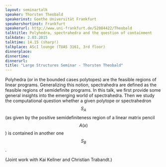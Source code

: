 ```yaml
---
layout: seminartalk
speaker: Thorsten Theobald
speakerinst: Goethe Universität Frankfurt
speakershortinst: Frankfurt
speakerurl: http://www.uni-frankfurt.de/52084422/Theobald
talktitle: Polyhedra, spectrahedra and the question of containment
talkdate: 2.03.2015
talktime: 14.15 (sharp!)
talkplace: AScI lounge (TUAS 3161, 3rd floor)
dinnerplace: 
dinnertime:
dinnerurl: 
title: "Large Structures Seminar - Thorsten Theobald"
---
```


Polyhedra (or in the bounded cases polytopes) are the
feasible regions of linear programs. Generalizing this
notion, spectrahedra are defined as the feasible regions
of semidefinite programs.
In this talk, we first provide some general insights into
the emerging world of spectrahedra. Then we study the
computational question whether a given polytope or spectrahedron
$$S_A$$ (as given by the positive semidefiniteness region
of a linear matrix pencil $$A(x)$$) is contained in another
one $$S_B$$.

(Joint work with Kai Kellner and Christian Trabandt.)
